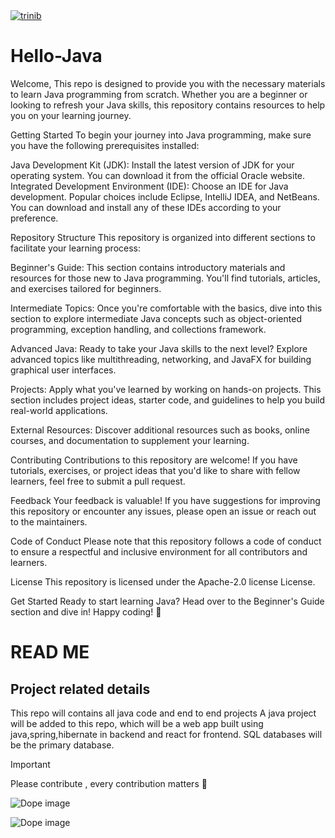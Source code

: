 
<a data-hydro-click="{&quot;event_type&quot;:&quot;explore.click&quot;,&quot;payload&quot;:{&quot;click_context&quot;:&quot;REPOSITORY_CARD&quot;,&quot;click_target&quot;:&quot;REPOSITORY&quot;,&quot;click_visual_representation&quot;:&quot;REPOSITORY_IMAGE&quot;,&quot;actor_id&quot;:146609296,&quot;record_id&quot;:462900780,&quot;originating_url&quot;:&quot;https://github.com/topics/awesome-github-profiles&quot;,&quot;user_id&quot;:146609296}}" data-hydro-click-hmac="b99025b6cf5fd0c63e7303543157d33b890f3690d6dcfe59cb1424cd9504eddb" data-turbo="false" style="max-height:275px" href="/trinib/trinib" data-view-component="true" class="overflow-hidden flex-items-center rounded-top-2 Link color-border-muted border-bottom d-flex position-relative">
      <img loading="lazy" src="https://repository-images.githubusercontent.com/462900780/0a10af70-6cbf-46df-9071-0ff586a3b1d6" alt="trinib" class="d-block width-full">
</a>


# Hello-Java

Welcome, This repo is designed to provide you with the necessary materials to learn Java programming from scratch. Whether you are a beginner or looking to refresh your Java skills, this repository contains resources to help you on your learning journey.

Getting Started
To begin your journey into Java programming, make sure you have the following prerequisites installed:

Java Development Kit (JDK): Install the latest version of JDK for your operating system. You can download it from the official Oracle website.
Integrated Development Environment (IDE): Choose an IDE for Java development. Popular choices include Eclipse, IntelliJ IDEA, and NetBeans. You can download and install any of these IDEs according to your preference.

Repository Structure
This repository is organized into different sections to facilitate your learning process:

Beginner's Guide: This section contains introductory materials and resources for those new to Java programming. You'll find tutorials, articles, and exercises tailored for beginners.

Intermediate Topics: Once you're comfortable with the basics, dive into this section to explore intermediate Java concepts such as object-oriented programming, exception handling, and collections framework.

Advanced Java: Ready to take your Java skills to the next level? Explore advanced topics like multithreading, networking, and JavaFX for building graphical user interfaces.

Projects: Apply what you've learned by working on hands-on projects. This section includes project ideas, starter code, and guidelines to help you build real-world applications.

External Resources: Discover additional resources such as books, online courses, and documentation to supplement your learning.

Contributing
Contributions to this repository are welcome! If you have tutorials, exercises, or project ideas that you'd like to share with fellow learners, feel free to submit a pull request.

Feedback
Your feedback is valuable! If you have suggestions for improving this repository or encounter any issues, please open an issue or reach out to the maintainers.

Code of Conduct
Please note that this repository follows a code of conduct to ensure a respectful and inclusive environment for all contributors and learners.

License
This repository is licensed under the Apache-2.0 license License.

Get Started
Ready to start learning Java? Head over to the Beginner's Guide section and dive in! Happy coding! 🚀

# READ ME

## Project related details

This repo will contains all java code and end to end projects 
A java project will be added to this repo, which will be a web app built using java,spring,hibernate in backend and react for frontend.
SQL databases will be the primary database. 


> [!IMPORTANT]
> Please contribute , every contribution matters :handshake:

![Dope image](https://octodex.github.com/images/catstello.png)



![Dope image](https://octodex.github.com/images/daftpunktocat-guy.gif)



